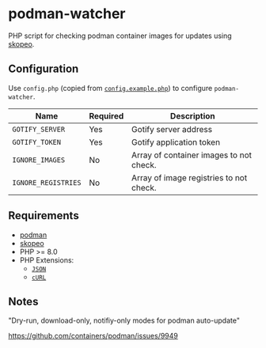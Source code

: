 # podman-watcher

PHP script for checking podman container images for updates using [skopeo](https://github.com/containers/skopeo).

## Configuration

Use `config.php` (copied from [`config.example.php`](config.example.php)) to configure `podman-watcher`.

| Name                |Required | Description                             |
| --------------------|-------- | --------------------------------------- |
| `GOTIFY_SERVER`     | Yes     | Gotify server address                   |
| `GOTIFY_TOKEN`      | Yes     | Gotify application token                |
| `IGNORE_IMAGES`     | No      | Array of container images to not check. |
| `IGNORE_REGISTRIES` | No      | Array of image registries to not check. |

## Requirements

- [podman](https://github.com/containers/podman)
- [skopeo](https://github.com/containers/skopeo)
- PHP >= 8.0
- PHP Extensions:
  - [`JSON`](https://www.php.net/manual/en/book.json.php)
  - [`cURL`](https://secure.php.net/manual/en/book.curl.php)

## Notes

"Dry-run, download-only, notifiy-only modes for podman auto-update"

https://github.com/containers/podman/issues/9949